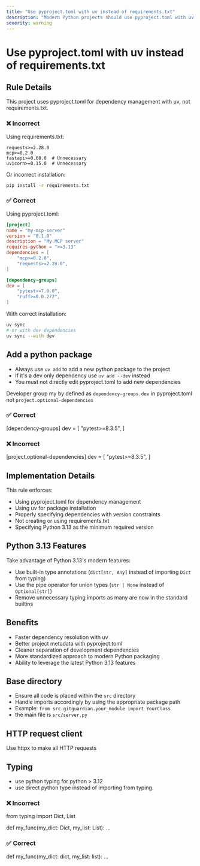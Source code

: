```yaml
---
title: "Use pyproject.toml with uv instead of requirements.txt"
description: "Modern Python projects should use pyproject.toml with uv for dependency management"
severity: warning
---
```


# Use pyproject.toml with uv instead of requirements.txt

## Rule Details

This project uses pyproject.toml for dependency management with uv, not requirements.txt.

### ❌ Incorrect

Using requirements.txt:

```
requests>=2.28.0
mcp>=0.2.0
fastapi>=0.68.0  # Unnecessary
uvicorn>=0.15.0  # Unnecessary
```

Or incorrect installation:

```bash
pip install -r requirements.txt
```

### ✅ Correct

Using pyproject.toml:

```toml
[project]
name = "my-mcp-server"
version = "0.1.0"
description = "My MCP server"
requires-python = ">=3.13"
dependencies = [
    "mcp>=0.2.0",
    "requests>=2.28.0",
]

[dependency-groups]
dev = [
    "pytest>=7.0.0",
    "ruff>=0.0.272",
]
```

With correct installation:

```bash
uv sync
# or with dev dependencies
uv sync --with dev
```

## Add a python package

- Always use `uv add` to add a new python package to the project
- If it's a dev only dependency use `uv add --dev` instead
- You must not directly edit pyproject.toml to add new dependencies

Developer group my by defined as `dependency-groups.dev` in pyproject.toml not `project.optional-dependencies`

### ✅ Correct

[dependency-groups]
dev = [
    "pytest>=8.3.5",
]

### ❌ Incorrect

[project.optional-dependencies]
dev = [
    "pytest>=8.3.5",
]


## Implementation Details

This rule enforces:
- Using pyproject.toml for dependency management
- Using uv for package installation
- Properly specifying dependencies with version constraints
- Not creating or using requirements.txt
- Specifying Python 3.13 as the minimum required version

## Python 3.13 Features

Take advantage of Python 3.13's modern features:
- Use built-in type annotations (`dict[str, Any]` instead of importing `Dict` from typing)
- Use the pipe operator for union types (`str | None` instead of `Optional[str]`)
- Remove unnecessary typing imports as many are now in the standard builtins

## Benefits

- Faster dependency resolution with uv
- Better project metadata with pyproject.toml
- Cleaner separation of development dependencies
- More standardized approach to modern Python packaging
- Ability to leverage the latest Python 3.13 features

## Base directory

- Ensure all code is placed within the `src` directory
- Handle imports accordingly by using the appropriate package path
- Example: `from src.gitguardian.your_module import YourClass`
- the main file is `src/server.py`

## HTTP request client

Use httpx to make all HTTP requests 

## Typing

- use python typing for python > 3.12
- use direct python type instead of importing from typing. 

### ❌ Incorrect
from typing import Dict, List

def my_func(my_dict: Dict, my_list: List):
    ...


### ✅ Correct

def my_func(my_dict: dict, my_list: list):
    ...
